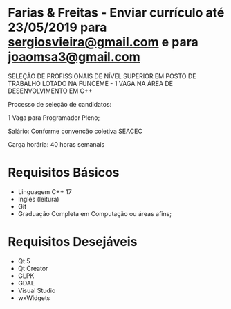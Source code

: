 # Farias & Freitas - Enviar currículo até 23/05/2019 para sergiosvieira@gmail.com e para joaomsa3@gmail.com

SELEÇÃO DE PROFISSIONAIS DE NÍVEL SUPERIOR EM POSTO DE TRABALHO LOTADO NA FUNCEME - 1 VAGA NA ÁREA DE DESENVOLVIMENTO EM C++

Processo de seleção de candidatos:

1 Vaga para Programador Pleno;

Salário: Conforme convencão coletiva SEACEC

Carga horária: 40 horas semanais

Requisitos Básicos
==================
- Linguagem C++ 17
- Inglês (leitura)
- Git
- Graduação Completa em Computação ou áreas afins;

Requisitos Desejáveis
=====================
- Qt 5
- Qt Creator
- GLPK
- GDAL
- Visual Studio
- wxWidgets
